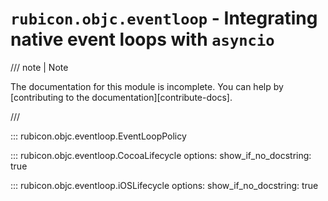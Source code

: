 # `rubicon.objc.eventloop` - Integrating native event loops with `asyncio`

/// note | Note

The documentation for this module is incomplete. You can help by
[contributing to the documentation][contribute-docs].

///

::: rubicon.objc.eventloop.EventLoopPolicy

::: rubicon.objc.eventloop.CocoaLifecycle
    options:
        show_if_no_docstring: true

::: rubicon.objc.eventloop.iOSLifecycle
    options:
        show_if_no_docstring: true
